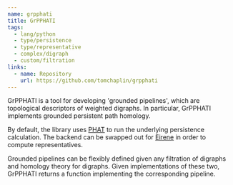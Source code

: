 ```yaml
---
name: grpphati
title: GrPPHATI
tags:
  - lang/python
  - type/persistence
  - type/representative
  - complex/digraph
  - custom/filtration
links:
  - name: Repository
    url: https://github.com/tomchaplin/grpphati
---
```

GrPPHATI is a tool for developing 'grounded pipelines', which are topological descriptors of weighted digraphs.
In particular, GrPPHATI implements grounded persistent path homology.

By default, the library uses [PHAT](/software/phat.html) to run the underlying persistence calculation.
The backend can be swapped out for [Eirene](/software/eirene.html) in order to compute representatives.

Grounded pipelines can be flexibly defined given any filtration of digraphs and homology theory for digraphs.
Given implementations of these two, GrPPHATI returns a function implementing the corresponding pipeline.
